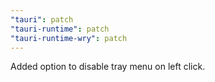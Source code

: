 ```yaml
---
"tauri": patch
"tauri-runtime": patch
"tauri-runtime-wry": patch
---
```


Added option to disable tray menu on left click.
